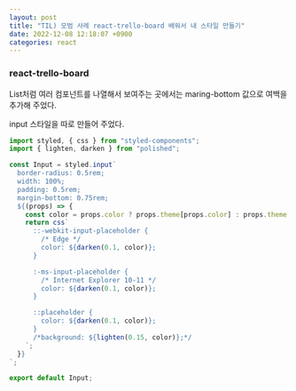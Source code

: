 ```yaml
---
layout: post
title: "TIL) 모범 사례 react-trello-board 배워서 내 스타일 만들기"
date: 2022-12-08 12:18:07 +0900
categories: react
---
```


### react-trello-board

List처럼 여러 컴포넌트를 나열해서 보여주는 곳에서는 maring-bottom 값으로 여백을 추가해 주었다.

input 스타일을 따로 만들어 주었다.

```jsx
import styled, { css } from "styled-components";
import { lighten, darken } from "polished";

const Input = styled.input`
  border-radius: 0.5rem;
  width: 100%;
  padding: 0.5rem;
  margin-bottom: 0.75rem;
  ${(props) => {
    const color = props.color ? props.theme[props.color] : props.theme.primary;
    return css`
      ::-webkit-input-placeholder {
        /* Edge */
        color: ${darken(0.1, color)};
      }

      :-ms-input-placeholder {
        /* Internet Explorer 10-11 */
        color: ${darken(0.1, color)};
      }

      ::placeholder {
        color: ${darken(0.1, color)};
      }
      /*background: ${lighten(0.15, color)};*/
    `;
  }}
`;

export default Input;
```
